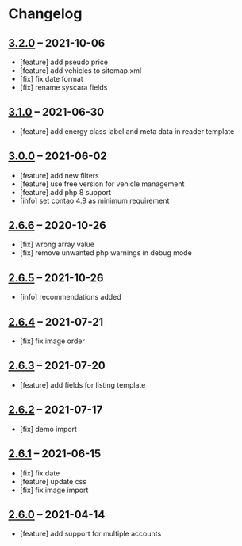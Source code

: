 # Changelog

## [3.2.0](https://github.com/pdir/mobilede-bundle/tree/3.2.0) – 2021-10-06

- [feature] add pseudo price
- [feature] add vehicles to sitemap.xml
- [fix] fix date format
- [fix] rename syscara fields

## [3.1.0](https://github.com/pdir/mobilede-bundle/tree/3.1.0) – 2021-06-30

- [feature] add energy class label and meta data in reader template

## [3.0.0](https://github.com/pdir/mobilede-bundle/tree/3.0.0) – 2021-06-02

- [feature] add new filters
- [feature] use free version for vehicle management
- [feature] add php 8 support
- [info] set contao 4.9 as minimum requirement

## [2.6.6](https://github.com/pdir/mobilede-bundle/tree/2.6.6) – 2020-10-26

- [fix] wrong array value
- [fix] remove unwanted php warnings in debug mode

## [2.6.5](https://github.com/pdir/mobilede-bundle/tree/2.6.5) – 2021-10-26

- [info] recommendations added

## [2.6.4](https://github.com/pdir/mobilede-bundle/tree/2.6.4) – 2021-07-21

- [fix] fix image order

## [2.6.3](https://github.com/pdir/mobilede-bundle/tree/2.6.3) – 2021-07-20

- [feature] add fields for listing template

## [2.6.2](https://github.com/pdir/mobilede-bundle/tree/2.6.2) – 2021-07-17

- [fix] demo import

## [2.6.1](https://github.com/pdir/mobilede-bundle/tree/2.6.1) – 2021-06-15

- [fix] fix date
- [feature] update css
- [fix] fix image import

## [2.6.0](https://github.com/pdir/mobilede-bundle/tree/2.6.0) – 2021-04-14

- [feature] add support for multiple accounts
